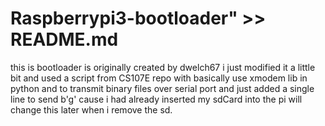 # Raspberrypi3-bootloader" >> README.md

this is bootloader is originally created by dwelch67 i just modified it a little bit and used a script from CS107E repo with basically use xmodem lib in python and to transmit binary files over serial port and just added a single line to send b'g' cause i had already inserted my sdCard into the pi will change this later when i remove the sd.